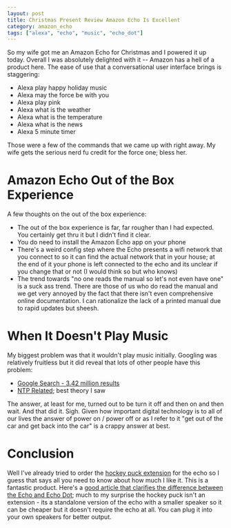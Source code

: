 ```yaml
---
layout: post
title: Christmas Present Review Amazon Echo Is Excellent
category: amazon_echo
tags: ["alexa", "echo", "music", "echo_dot"]
---
```

So my wife got me an Amazon Echo for Christmas and I powered it up today.  Overall I was absolutely delighted with it -- Amazon has a hell of a product here.  The ease of use that a conversational user interface brings is staggering:

* Alexa play happy holiday music
* Alexa may the force be with you
* Alexa play pink
* Alexa what is the weather
* Alexa what is the temperature
* Alexa what is the news
* Alexa 5 minute timer

Those were a few of the commands that we came up with right away.  My wife gets the serious nerd fu credit for the force one; bless her.  

# Amazon Echo Out of the Box Experience

A few thoughts on the out of the box experience: 

* The out of the box experience is far, far rougher than I had expected.  You certainly get thru it but I didn't find it clear.
* You do need to install the Amazon Echo app on your phone
* There's a weird config step where the Echo presents a wifi network that you connect to so it can find the actual network that in your house; at the end of it your phone is left connected to the echo and its unclear if you change that or not (I would think so but who knows)
* The trend towards "no one reads the manual so let's not even have one" is a suck ass trend.  There are those of us who do read the manual and we get very annoyed by the fact that there isn't even comprehensive online documentation.  I can rationalize the lack of a printed manual due to rapid updates but sheesh.

# When It Doesn't Play Music

My biggest problem was that it wouldn't play music initially.  Googling was relatively fruitless but it did reveal that lots of other people have this problem:

* [Google Search - 3.42 million results](https://www.google.com/search?q=amazon+echo+won%27t+play+music&oq=amazon+echo+won%27t+&aqs=chrome.3.0j69i57j0l4.5987j0j7&sourceid=chrome&ie=UTF-8)
* [NTP Related](http://www.echotalk.org/index.php?topic=322.0); best theory I saw

The answer, at least for me, turned out to be turn it off and then on and then wait.  And that did it. Sigh.  Given how important digital technology is to all of our lives the answer of power on / power off or as I refer to it "get out of the car and get back into the car" is a crappy answer at best.

# Conclusion

Well I've already tried to order the [hockey puck extension](https://www.amazon.com/dp/B01DFKC2SO/ref=ods_gw_b_h1_ha_justask_black?pf_rd_r=QMHK561Z7EWPEZQJ1BFX&pf_rd_p=68d26f18-1cf3-45a4-870c-87bf6bd9cee6) for the echo so I guess that says all you need to know about how much I like it. This is a fantastic product.  Here's a [good article that clarifies the difference between the Echo and Echo Dot](http://www.pocket-lint.com/news/136952-amazon-echo-vs-amazon-tap-vs-echo-dot-what-s-the-difference); much to my surprise the hockey puck isn't an extension - its a standalone version of the echo with a smaller speaker so it can be cheaper but it doesn't require the echo at all.  You can plug it into your own speakers for better output.
